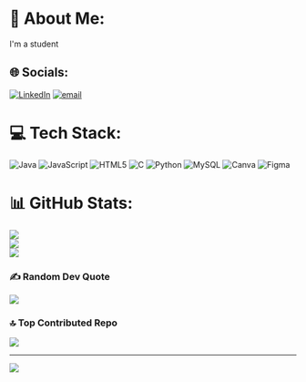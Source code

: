 # 💫 About Me:
I'm a student


## 🌐 Socials:
[![LinkedIn](https://img.shields.io/badge/LinkedIn-%230077B5.svg?logo=linkedin&logoColor=white)](https://linkedin.com/in/EarleKeerthiPriya) [![email](https://img.shields.io/badge/Email-D14836?logo=gmail&logoColor=white)](mailto:keerthi.priya0806@gmail.com) 

# 💻 Tech Stack:
![Java](https://img.shields.io/badge/java-%23ED8B00.svg?style=for-the-badge&logo=openjdk&logoColor=white) ![JavaScript](https://img.shields.io/badge/javascript-%23323330.svg?style=for-the-badge&logo=javascript&logoColor=%23F7DF1E) ![HTML5](https://img.shields.io/badge/html5-%23E34F26.svg?style=for-the-badge&logo=html5&logoColor=white) ![C](https://img.shields.io/badge/c-%2300599C.svg?style=for-the-badge&logo=c&logoColor=white) ![Python](https://img.shields.io/badge/python-3670A0?style=for-the-badge&logo=python&logoColor=ffdd54) ![MySQL](https://img.shields.io/badge/mysql-4479A1.svg?style=for-the-badge&logo=mysql&logoColor=white) ![Canva](https://img.shields.io/badge/Canva-%2300C4CC.svg?style=for-the-badge&logo=Canva&logoColor=white) ![Figma](https://img.shields.io/badge/figma-%23F24E1E.svg?style=for-the-badge&logo=figma&logoColor=white)
# 📊 GitHub Stats:
![](https://github-readme-stats.vercel.app/api?username=ek-priya&theme=dark&hide_border=false&include_all_commits=false&count_private=false)<br/>
![](https://nirzak-streak-stats.vercel.app/?user=ek-priya&theme=dark&hide_border=false)<br/>
![](https://github-readme-stats.vercel.app/api/top-langs/?username=ek-priya&theme=dark&hide_border=false&include_all_commits=false&count_private=false&layout=compact)

### ✍️ Random Dev Quote
![](https://quotes-github-readme.vercel.app/api?type=horizontal&theme=radical)

### 🔝 Top Contributed Repo
![](https://github-contributor-stats.vercel.app/api?username=ek-priya&limit=5&theme=dark&combine_all_yearly_contributions=true)

---
[![](https://visitcount.itsvg.in/api?id=ek-priya&icon=0&color=0)](https://visitcount.itsvg.in)

<!-- Proudly created with GPRM ( https://gprm.itsvg.in ) -->
